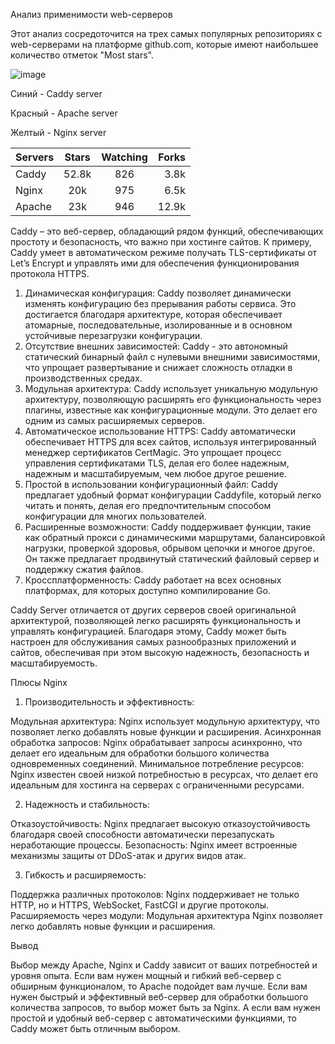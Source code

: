 Анализ применимости web-серверов

Этот анализ сосредоточится на трех самых популярных репозиториях с web-серверами на платформе github.com, которые имеют наибольшее количество отметок "Most stars".

![image](https://github.com/k0ma4/IT-service-management-UNI.md/assets/164729509/46234ab2-fa90-4dd1-832a-cc53adacaa02)

Синий - Caddy server

Красный - Apache server

Желтый - Nginx server

Servers | Stars | Watching | Forks 
:---- | :-----: | :--------: | -----:
Caddy | 52.8k | 826 | 3.8k |
Nginx | 20k | 975 | 6.5k |
Apache | 23k | 946 | 12.9k |

Caddy – это веб-сервер, обладающий рядом функций, обеспечивающих простоту и безопасность, что важно при хостинге сайтов. К примеру, Caddy умеет в автоматическом режиме получать TLS-сертификаты от Let’s Encrypt и управлять ими для обеспечения функционирования протокола HTTPS.

1. Динамическая конфигурация: Caddy позволяет динамически изменять конфигурацию без прерывания работы сервиса. Это достигается благодаря архитектуре, которая обеспечивает атомарные, последовательные, изолированные и в основном устойчивые перезагрузки конфигурации.
2. Отсутствие внешних зависимостей: Caddy - это автономный статический бинарный файл с нулевыми внешними зависимостями, что упрощает развертывание и снижает сложность отладки в производственных средах.
3. Модульная архитектура: Caddy использует уникальную модульную архитектуру, позволяющую расширять его функциональность через плагины, известные как конфигурационные модули. Это делает его одним из самых расширяемых серверов.
4. Автоматическое использование HTTPS: Caddy автоматически обеспечивает HTTPS для всех сайтов, используя интегрированный менеджер сертификатов CertMagic. Это упрощает процесс управления сертификатами TLS, делая его более надежным, надежным и масштабируемым, чем любое другое решение.
5. Простой в использовании конфигурационный файл: Caddy предлагает удобный формат конфигурации Caddyfile, который легко читать и понять, делая его предпочтительным способом конфигурации для многих пользователей.
6. Расширенные возможности: Caddy поддерживает функции, такие как обратный прокси с динамическими маршрутами, балансировкой нагрузки, проверкой здоровья, обрывом цепочки и многое другое. Он также предлагает продвинутый статический файловый сервер и поддержку сжатия файлов.
7. Кроссплатформенность: Caddy работает на всех основных платформах, для которых доступно компилирование Go.

Caddy Server отличается от других серверов своей оригинальной архитектурой, позволяющей легко расширять функциональность и управлять конфигурацией. Благодаря этому, Caddy может быть настроен для обслуживания самых разнообразных приложений и сайтов, обеспечивая при этом высокую надежность, безопасность и масштабируемость.

Плюсы Nginx

1. Производительность и эффективность:

Модульная архитектура: Nginx использует модульную архитектуру, что позволяет легко добавлять новые функции и расширения.
Асинхронная обработка запросов: Nginx обрабатывает запросы асинхронно, что делает его идеальным для обработки большого количества одновременных соединений.
Минимальное потребление ресурсов: Nginx известен своей низкой потребностью в ресурсах, что делает его идеальным для хостинга на серверах с ограниченными ресурсами.

2. Надежность и стабильность:

Отказоустойчивость: Nginx предлагает высокую отказоустойчивость благодаря своей способности автоматически перезапускать неработающие процессы.
Безопасность: Nginx имеет встроенные механизмы защиты от DDoS-атак и других видов атак.

3. Гибкость и расширяемость:

Поддержка различных протоколов: Nginx поддерживает не только HTTP, но и HTTPS, WebSocket, FastCGI и другие протоколы.
Расширяемость через модули: Модульная архитектура Nginx позволяет легко добавлять новые функции и расширения.

Вывод

Выбор между Apache, Nginx и Caddy зависит от ваших потребностей и уровня опыта. Если вам нужен мощный и гибкий веб-сервер с обширным функционалом, то Apache подойдет вам лучше. Если вам нужен быстрый и эффективный веб-сервер для обработки большого количества запросов, то выбор может быть за Nginx. А если вам нужен простой и удобный веб-сервер с автоматическими функциями, то Caddy может быть отличным выбором.
